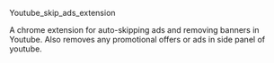 Youtube_skip_ads_extension

A chrome extension for auto-skipping ads and removing banners in Youtube. Also removes any promotional offers or ads in side panel of youtube.
